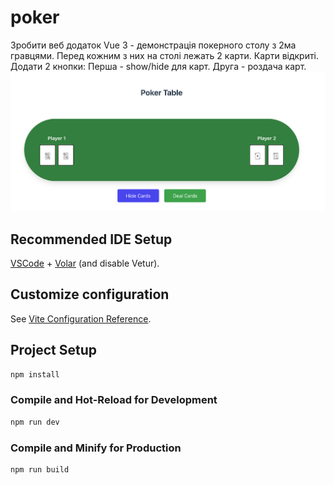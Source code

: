 # poker

Зробити веб додаток Vue 3 - демонстрація покерного столу з 2ма гравцями. Перед кожним з них на столі лежать 2 карти. Карти відкриті. Додати 2 кнопки: Перша - show/hide для карт. Друга - роздача карт.
![Стіл](src/assets/img/poker.png)

## Recommended IDE Setup

[VSCode](https://code.visualstudio.com/) + [Volar](https://marketplace.visualstudio.com/items?itemName=Vue.volar) (and disable Vetur).

## Customize configuration

See [Vite Configuration Reference](https://vite.dev/config/).

## Project Setup

```sh
npm install
```

### Compile and Hot-Reload for Development

```sh
npm run dev
```

### Compile and Minify for Production

```sh
npm run build
```
